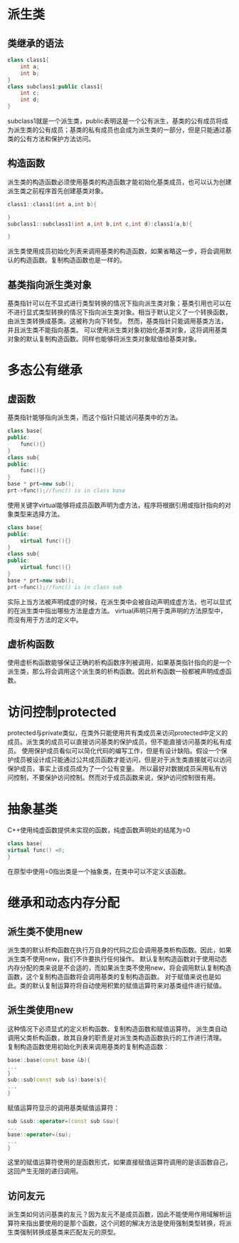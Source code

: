 # 派生类
## 类继承的语法
```c++
class class1{
	int a;
	int b;
}
class subclass1:public class1{
	int c;
	int d;
}
```
subclass1就是一个派生类，public表明这是一个公有派生，基类的公有成员将成为派生类的公有成员；基类的私有成员也会成为派生类的一部分，但是只能通过基类的公有方法和保护方法访问。
## 构造函数
派生类的构造函数必须使用基类的构造函数才能初始化基类成员，也可以认为创建派生类之前程序首先创建基类对象。
```c++
class1::class1(int a,int b){

}
subclass1::subclass1(int a,int b,int c,int d):class1(a,b){

}
```
派生类使用成员初始化列表来调用基类的构造函数，如果省略这一步，将会调用默认的构造函数。复制构造函数也是一样的。
## 基类指向派生类对象
基类指针可以在不显式进行类型转换的情况下指向派生类对象；基类引用也可以在不进行显式类型转换的情况下指向派生类对象。相当于默认定义了一个转换函数，由派生类转换成基类。这被称为向下转型。
然而，基类指针只能调用基类方法， 并且派生类不能指向基类。
可以使用派生类对象初始化基类对象，这将调用基类对象的默认复制构造函数。同样也能够将派生类对象赋值给基类对象。
# 多态公有继承
## 虚函数
基类指针能够指向派生类，而这个指针只能访问基类中的方法。
```c++
class base{
public:
	func(){}
}
class sub{
public:
	func(){}
}
base * prt=new sub();
prt->func();//func() is in class base
```
使用关键字virtual能够将成员函数声明为虚方法，程序将根据引用或指针指向的对象类型来选择方法。
```c++
class base{
public:
	virtual func(){}
}
class sub{
public:
	virtual func(){}
}
base * prt=new sub();
prt->func();//func() is in class sub
```
实际上当方法被声明成虚的时候，在派生类中会被自动声明成虚方法，也可以显式的在派生类中指出哪些方法是虚方法。
virtual声明只用于类声明的方法原型中，而没有用于方法的定义中。
## 虚析构函数
使用虚析构函数能够保证正确的析构函数序列被调用，如果基类指针指向的是一个派生类，那么将会调用这个派生类的析构函数。因此析构函数一般都被声明成虚函数。
# 访问控制protected
protected与private类似，在类外只能使用共有类成员来访问protected中定义的成员。派生类的成员可以直接访问基类的保护成员，但不能直接访问基类的私有成员。
使用保护成员看似可以简化代码的编写工作，但是有设计缺陷。假设一个保护成员被设计成只能通过公共成员函数才能访问，但是对于派生类直接就可以访问保护成员，事实上该成员成为了一个公有变量。
所以最好对数据成员采用私有访问控制，不要保护访问控制。然而对于成员函数来说，保护访问控制很有用。
# 抽象基类
C++使用纯虚函数提供未实现的函数，纯虚函数声明处的结尾为=0
```c++
class base{
virtual func() =0;
}
```
在原型中使用=0指出类是一个抽象类，在类中可以不定义该函数。
# 继承和动态内存分配
## 派生类不使用new
派生类的默认析构函数在执行万自身的代码之后会调用基类析构函数。因此，如果派生类不使用new，我们不许要执行任何操作。
默认复制构造函数对于使用动态内存分配的类来说是不合适的，而如果派生类不使用new，将会调用默认复制构造函数，这个复制构造函数将会调用基类的复制构造函数。
对于赋值来说也是如此。类的默认复制运算符将自动使用积累的赋值运算符来对基类组件进行赋值。
## 派生类使用new
这种情况下必须显式的定义析构函数、复制构造函数和赋值运算符。
派生类自动调用父类析构函数，故其自身的职责是对派生类构造函数执行的工作进行清理。
复制构造函数使用初始化列表来调用基类的复制构造函数：
```c++
base::base(const base &b){
...
}
sub::sub(const sub &s):base(s){
...
}
```
赋值运算符显示的调用基类赋值运算符：
```c++
sub &sub::operator=(const sub &su){
...
base::operator=(su);
...
}

```
这里的赋值运算符使用的是函数形式，如果直接赋值运算符调用的是该函数自己，这回产生无限的递归调用。
## 访问友元
派生类如何访问基类的友元？因为友元不是成员函数，因此不能使用作用域解析运算符来指出要使用的是那个函数，这个问题的解决方法是使用强制类型转换，将派生类强制转换成基类来匹配友元的原型。